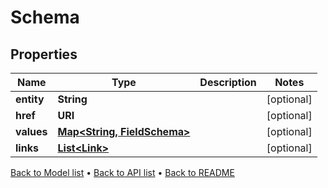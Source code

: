 

# Schema


## Properties

| Name | Type | Description | Notes |
|------------ | ------------- | ------------- | -------------|
|**entity** | **String** |  |  [optional] |
|**href** | **URI** |  |  [optional] |
|**values** | [**Map&lt;String, FieldSchema&gt;**](FieldSchema.md) |  |  [optional] |
|**links** | [**List&lt;Link&gt;**](Link.md) |  |  [optional] |



[Back to Model list](../README.md#documentation-for-models) &#8226; [Back to API list](../README.md#documentation-for-api-endpoints) &#8226; [Back to README](../README.md)


